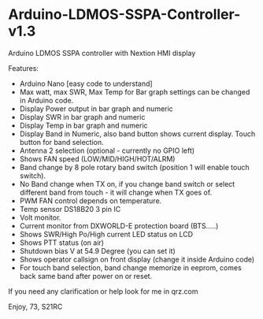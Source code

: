 # Arduino-LDMOS-SSPA-Controller-v1.3
Arduino LDMOS SSPA controller with Nextion HMI display

Features:
* Arduino Nano [easy code to understand]
* Max watt, max SWR, Max Temp for Bar graph settings can be changed in Arduino code.
* Display Power output in bar graph and numeric
* Display SWR in bar graph and numeric
* Display Temp in bar graph and numeric
* Display Band in Numeric, also band button shows current display. Touch button for band selection.
* Antenna 2 selection (optional - currently no GPIO left)
* Shows FAN speed (LOW/MID/HIGH/HOT/ALRM)
* Band change by 8 pole rotary band switch (position 1 will enable touch switch).
* No Band change when TX on, if you change band switch or select different band from touch - it will change when TX goes of.
* PWM FAN control depends on temperature.
* Temp sensor DS18B20 3 pin IC
* Volt monitor.
* Current monitor from DXWORLD-E protection board (BTS.....)
* Shows SWR/High Po/High current LED status on LCD
* Shows PTT status (on air)
* Shutdown bias V at 54.9 Degree (you can set it)
* Shows operator callsign on front display (change it inside Arduino code)
* For touch band selection, band change memorize in eeprom, comes back same band after power on or reset.

If you need any clarification or help look for me in qrz.com

Enjoy, 73, S21RC
